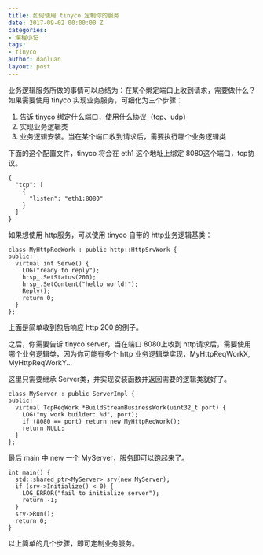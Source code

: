 ```yaml
---
title: 如何使用 tinyco 定制你的服务
date: 2017-09-02 00:00:00 Z
categories:
- 编程小记
tags:
- tinyco
author: daoluan
layout: post
---
```


业务逻辑服务所做的事情可以总结为：在某个绑定端口上收到请求，需要做什么？如果需要使用 tinyco 实现业务服务，可细化为三个步骤：

1. 告诉 tinyco 绑定什么端口，使用什么协议（tcp、udp）
2. 实现业务逻辑类
3. 业务逻辑安装。当在某个端口收到请求后，需要执行哪个业务逻辑类

下面的这个配置文件，tinyco 将会在 eth1 这个地址上绑定 8080这个端口，tcp协议。

    {
      "tcp": [
        {
          "listen": "eth1:8080"
        }
      ]
    }

如果想使用 http服务，可以使用 tinyco 自带的 http业务逻辑基类：

    class MyHttpReqWork : public http::HttpSrvWork {
    public:
      virtual int Serve() {
        LOG("ready to reply");
        hrsp_.SetStatus(200);
        hrsp_.SetContent("hello world!");
        Reply();
        return 0;
      }
    };

上面是简单收到包后响应 http 200 的例子。

之后，你需要告诉 tinyco server，当在端口 8080上收到 http请求后，需要使用哪个业务逻辑类，因为你可能有多个 http 业务逻辑类实现，MyHttpReqWorkX, MyHttpReqWorkY...

这里只需要继承 Server类，并实现安装函数并返回需要的逻辑类就好了。

    class MyServer : public ServerImpl {
    public:
      virtual TcpReqWork *BuildStreamBusinessWork(uint32_t port) {
        LOG("my work builder: %d", port);
        if (8080 == port) return new MyHttpReqWork();
        return NULL;
      }
    };

最后 main 中 new 一个 MyServer，服务即可以跑起来了。

    int main() {
      std::shared_ptr<MyServer> srv(new MyServer);
      if (srv->Initialize() < 0) {
        LOG_ERROR("fail to initialize server");
        return -1;
      }
      srv->Run();
      return 0;
    }

以上简单的几个步骤，即可定制业务服务。